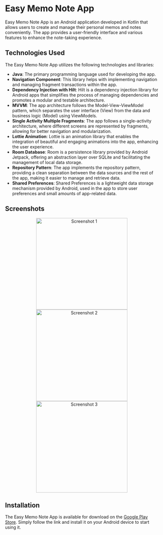 # Easy Memo Note App

Easy Memo Note App is an Android application developed in Kotlin that allows users to create and manage their personal memos and notes conveniently. The app provides a user-friendly interface and various features to enhance the note-taking experience.

## Technologies Used

The Easy Memo Note App utilizes the following technologies and libraries:

- **Java**: The primary programming language used for developing the app.
- **Navigation Component**: This library helps with implementing navigation and managing fragment transactions within the app.
- **Dependency Injection with Hilt**: Hilt is a dependency injection library for Android apps that simplifies the process of managing dependencies and promotes a modular and testable architecture.
- **MVVM**: The app architecture follows the Model-View-ViewModel pattern, which separates the user interface (View) from the data and business logic (Model) using ViewModels.
- **Single Activity Multiple Fragments**: The app follows a single-activity architecture, where different screens are represented by fragments, allowing for better navigation and modularization.
- **Lottie Animation**: Lottie is an animation library that enables the integration of beautiful and engaging animations into the app, enhancing the user experience.
- **Room Database**: Room is a persistence library provided by Android Jetpack, offering an abstraction layer over SQLite and facilitating the management of local data storage.
- **Repository Pattern**: The app implements the repository pattern, providing a clean separation between the data sources and the rest of the app, making it easier to manage and retrieve data.
- **Shared Preferences**: Shared Preferences is a lightweight data storage mechanism provided by Android, used in the app to store user preferences and small amounts of app-related data.

## Screenshots

<p align="center">
  <img src="mock-1.png" alt="Screenshot 1" width="300"/>
  <img src="mock-2.png" alt="Screenshot 2" width="300"/>
  <img src="mock-3.png" alt="Screenshot 3" width="300"/>
</p>

## Installation

The Easy Memo Note App is available for download on the [Google Play Store](https://play.google.com/store/apps/details?id=com.example.easymemonoteapp). Simply follow the link and install it on your Android device to start using it.


